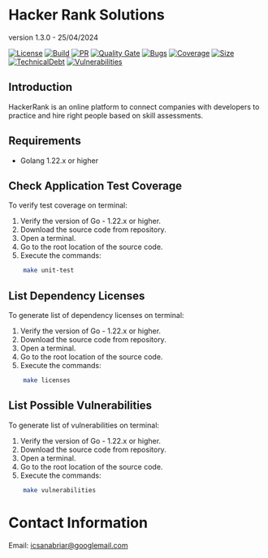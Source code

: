 # Hacker Rank Solutions

version 1.3.0 - 25/04/2024

[![License](https://img.shields.io/badge/license-apache%202.0-blue.svg)](https://opensource.org/licenses/Apache-2.0)
[![Build](https://img.shields.io/github/actions/workflow/status/icsanabriar/hackerrank-golang/go-test.yaml)](https://github.com/icsanabriar/hackerrank-golang/actions/workflows/go-test.yqml)
[![PR](https://img.shields.io/github/issues-pr/icsanabriar/hackerrank-golang)](https://github.com/icsanabriar/hackerrank-golang/pulls)
[![Quality Gate](https://sonarcloud.io/api/project_badges/measure?project=icsanabriar_hackerrank-golang&metric=alert_status)](https://sonarcloud.io/project/overview?id=icsanabriar_hackerrank-golang)
[![Bugs](https://sonarcloud.io/api/project_badges/measure?project=icsanabriar_hackerrank-golang&metric=bugs)](https://sonarcloud.io/project/issues?resolved=false&types=BUG&id=icsanabriar_hackerrank-golang)
[![Coverage](https://sonarcloud.io/api/project_badges/measure?project=icsanabriar_hackerrank-golang&metric=coverage)](https://sonarcloud.io/component_measures?id=icsanabriar_hackerrank-golang&metric=coverage)
[![Size](https://sonarcloud.io/api/project_badges/measure?project=icsanabriar_hackerrank-golang&metric=ncloc)](https://sonarcloud.io/code?id=icsanabriar_hackerrank-golang)
[![TechnicalDebt](https://sonarcloud.io/api/project_badges/measure?project=icsanabriar_hackerrank-golang&metric=sqale_index)](https://sonarcloud.io/component_measures?metric=Maintainability&id=icsanabriar_hackerrank-golang)
[![Vulnerabilities](https://sonarcloud.io/api/project_badges/measure?project=icsanabriar_hackerrank-golang&metric=vulnerabilities)](https://sonarcloud.io/project/issues?resolved=false&types=VULNERABILITY&id=icsanabriar_hackerrank-golang)

## Introduction

HackerRank is an online platform to connect companies with developers to practice and hire right people based on skill
assessments.

## Requirements

- Golang 1.22.x or higher

## Check Application Test Coverage

To verify test coverage on terminal:

1. Verify the version of Go - 1.22.x or higher.
2. Download the source code from repository.
3. Open a terminal.
4. Go to the root location of the source code.
5. Execute the commands:

```bash
    make unit-test
```

## List Dependency Licenses

To generate list of dependency licenses on terminal:

1. Verify the version of Go - 1.22.x or higher.
2. Download the source code from repository.
3. Open a terminal.
4. Go to the root location of the source code.
5. Execute the commands:

```bash
    make licenses
```

## List Possible Vulnerabilities

To generate list of vulnerabilities on terminal:

1. Verify the version of Go - 1.22.x or higher.
2. Download the source code from repository.
3. Open a terminal.
4. Go to the root location of the source code.
5. Execute the commands:

```bash
    make vulnerabilities
```

# Contact Information

Email: icsanabriar@googlemail.com
